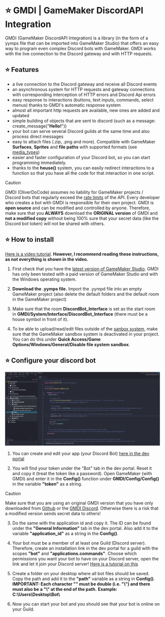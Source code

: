 # ⭐ GMDI | GameMaker DiscordAPI Integration
GMDI (GameMaker DiscordAPI Integration) is a library (in the form of a yymps file that can be imported into GameMaker Studio) that offers an easy way to program even complex Discord bots with GameMaker. GMDI works with the live connection to the Discord gateway and with HTTP requests. 

## ⭐ Features
- a live connection to the Discord gateway and receive all Discord events
- an asynchronous system for HTTP requests and gateway connections with corresponding interception of HTTP errors and Discord Api errors
- easy response to interactions (buttons, text inputs, commands, select menus) thanks to GMDI's automatic response system
- almost all important http requests are available, new ones are added and updated
- simple building of objects that are sent to discord (such as a message: create_message("**Hello!**"))
- your bot can serve several Discord guilds at the same time and also process direct messages
- easy to attach files (.zip, .png and more). Compatible with GameMaker **Surfaces**, **Sprites** and **file paths** with supported formats (see [media_types](https://de.wikipedia.org/wiki/Internet_Media_Type))
- easier and faster configuration of your Discord bot, so you can start programming immediately.
- thanks to the **house()** system, you can easily redirect interactions to a function so that you have all the code for that interaction in one script.

> [!CAUTION]
> GMDI (OliverDoCode) assumes no liability for GameMaker projects / Discord bots that regularly exceed the 
[rate limits](https://discord.com/developers/docs/topics/rate-limits) of the API. Every developer who creates a bot with GMDI is responsible for their own project. GMDI is **open source** and can be modified and controlled by anyone. Therefore, make sure that you **ALWAYS** download the **ORIGINAL version** of GMDI and **not a modified copy** without being 100% sure that your secret data (like the Discord bot token) will not be shared with others. 


## ⭐ How to install
[Here is a video tutorial](https://www.youtube.com/watch?v=Q3g9KW8QxUM&ab_channel=OliverDoCode). 
**However, I recommend reading these instructions, as not everything is shown in the video.**

1. First check that you have the [latest version of GameMaker Studio](https://gms.yoyogames.com/ReleaseNotes.html). GMDI has only been tested with a paid version of GameMaker Studio and with the Windows operating system.

2. **Download the .yymps file.** Import the .yympd file into an empty GameMaker project (also delete the default folders and the default room in the GameMaker project)

3. Make sure that the room **DiscordBot_Interface** is set as the start room in **GMDI/System/Interface/DiscordBot_Interface** (there must be a house symbol in front of it).

4. To be able to upload/read/edit files outside of the [sanbox system](https://manual.gamemaker.io/monthly/en/Additional_Information/The_File_System.htm), make sure that the GameMaker sandbox system is deactivated in your project. 
You can do this under **Quick Access/Game Options/Windows/General/Disable file system sandbox**.


## ⭐ Configure your discord bot
![Config()](img/screenshot_config.png)

1. You can create and edit your app (your Discord Bot) [here in the dev portal](https://discord.com/developers/applications)

2. You will find your token under the "Bot" tab in the dev portal. Reset it and copy it (treat the token like a password). Open GameMaker (with GMDI) and enter it in the **Config()** function under **GMDI/Config/Config()** in the variable **"token"** as a string. 
> [!CAUTION]
> Make sure that you are using an original GMDI version that you have only downloaded from [Github](https://github.com/OliverDoCode/GameMaker-DiscordAPI-Integration) or the [GMDI Discord](https://discord.com/invite/PVV3afa3GC). Otherwise there is a risk that a modified version sends secret data to others!

3. Do the same with the application id and copy it. The ID can be found under the **"General Information"** tab in the dev portal.
Also add it to the variable **"application_id"** as a string in the **Config()**.

4. Your bot must be a member of at least one Guild (Discord server).
Therefore, create an installation link in the dev portal for a guild with the scopes **"bot"** and **"applications.commands"**. 
Choose which permissions you want your bot to have on your Discord server, open the link and let it join your Discord server!
[Here is a tutorial on this](https://www.youtube.com/watch?v=Q3g9KW8QxUM&ab_channel=OliverDoCode)

5. Create a folder on your desktop where all bot files should be saved. Copy the path and add it to the **"path"** variable as a string in **Config()**. 
**IMPORTANT: Each character "\" must be double (i.e. "\\") and there must also be a "\\" at the end of the path.**
**Example: C:\\Users\\Desktop\\Bot\\**

6. Now you can start your bot and you should see that your bot is online on your Guild.